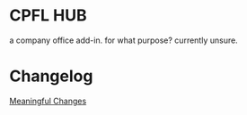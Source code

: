 # CPFL HUB
a company office add-in.
for what purpose?
currently unsure.

# Changelog
[Meaningful Changes](./changelog.md)